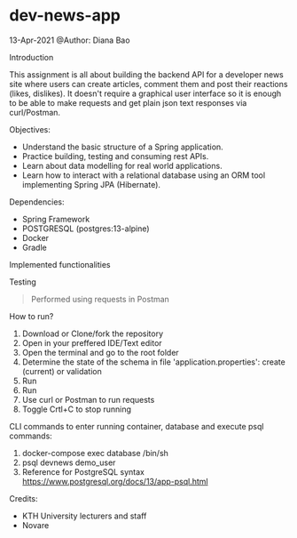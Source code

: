 # dev-news-app

13-Apr-2021
@Author: Diana Bao

Introduction

This assignment is all about building the backend API for a developer news site where users can create articles, comment them and post their reactions (likes, dislikes). It doesn't require a graphical user interface so it is enough to be able to make requests and get plain json text responses via curl/Postman.

Objectives:
- Understand the basic structure of a Spring application.
- Practice building, testing and consuming rest APIs.
- Learn about data modelling for real world applications.
- Learn how to interact with a relational database using an ORM tool implementing Spring JPA (Hibernate).

Dependencies:
- Spring Framework
- POSTGRESQL (postgres:13-alpine)
- Docker
- Gradle

Implemented functionalities


Testing
> Performed using requests in Postman

How to run?
1. Download or Clone/fork the repository
2. Open in your preffered IDE/Text editor
3. Open the terminal and go to the root folder
4. Determine the state of the schema in file 'application.properties': create (current) or validation
5. Run <docker-compose up>
6. Run <gradle BootRun>
7. Use curl or Postman to run requests
8. Toggle Crtl+C to stop running

CLI commands to enter running container, database and execute psql commands:
1. docker-compose exec database /bin/sh
2. psql devnews demo_user
4. Reference for PostgreSQL syntax https://www.postgresql.org/docs/13/app-psql.html

Credits:
- KTH University lecturers and staff
- Novare

